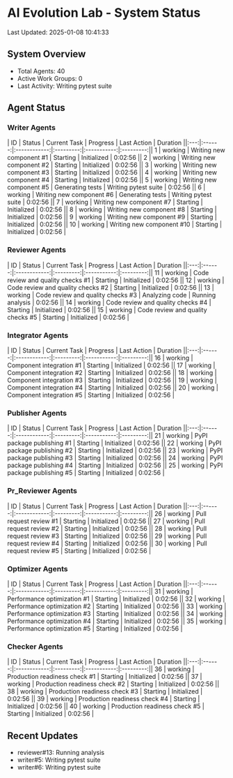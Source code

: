 # AI Evolution Lab - System Status
Last Updated: 2025-01-08 10:41:33

## System Overview
- Total Agents: 40
- Active Work Groups: 0
- Last Activity: Writing pytest suite

## Agent Status

### Writer Agents
| ID | Status | Current Task | Progress | Last Action | Duration ||:---:|:------:|:------------:|:---------:|:-----------:|:---------:|| 1 | working | Writing new component #1 | Starting | Initialized | 0:02:56 || 2 | working | Writing new component #2 | Starting | Initialized | 0:02:56 || 3 | working | Writing new component #3 | Starting | Initialized | 0:02:56 || 4 | working | Writing new component #4 | Starting | Initialized | 0:02:56 || 5 | working | Writing new component #5 | Generating tests | Writing pytest suite | 0:02:56 || 6 | working | Writing new component #6 | Generating tests | Writing pytest suite | 0:02:56 || 7 | working | Writing new component #7 | Starting | Initialized | 0:02:56 || 8 | working | Writing new component #8 | Starting | Initialized | 0:02:56 || 9 | working | Writing new component #9 | Starting | Initialized | 0:02:56 || 10 | working | Writing new component #10 | Starting | Initialized | 0:02:56 |
### Reviewer Agents
| ID | Status | Current Task | Progress | Last Action | Duration ||:---:|:------:|:------------:|:---------:|:-----------:|:---------:|| 11 | working | Code review and quality checks #1 | Starting | Initialized | 0:02:56 || 12 | working | Code review and quality checks #2 | Starting | Initialized | 0:02:56 || 13 | working | Code review and quality checks #3 | Analyzing code | Running analysis | 0:02:56 || 14 | working | Code review and quality checks #4 | Starting | Initialized | 0:02:56 || 15 | working | Code review and quality checks #5 | Starting | Initialized | 0:02:56 |
### Integrator Agents
| ID | Status | Current Task | Progress | Last Action | Duration ||:---:|:------:|:------------:|:---------:|:-----------:|:---------:|| 16 | working | Component integration #1 | Starting | Initialized | 0:02:56 || 17 | working | Component integration #2 | Starting | Initialized | 0:02:56 || 18 | working | Component integration #3 | Starting | Initialized | 0:02:56 || 19 | working | Component integration #4 | Starting | Initialized | 0:02:56 || 20 | working | Component integration #5 | Starting | Initialized | 0:02:56 |
### Publisher Agents
| ID | Status | Current Task | Progress | Last Action | Duration ||:---:|:------:|:------------:|:---------:|:-----------:|:---------:|| 21 | working | PyPI package publishing #1 | Starting | Initialized | 0:02:56 || 22 | working | PyPI package publishing #2 | Starting | Initialized | 0:02:56 || 23 | working | PyPI package publishing #3 | Starting | Initialized | 0:02:56 || 24 | working | PyPI package publishing #4 | Starting | Initialized | 0:02:56 || 25 | working | PyPI package publishing #5 | Starting | Initialized | 0:02:56 |
### Pr_Reviewer Agents
| ID | Status | Current Task | Progress | Last Action | Duration ||:---:|:------:|:------------:|:---------:|:-----------:|:---------:|| 26 | working | Pull request review #1 | Starting | Initialized | 0:02:56 || 27 | working | Pull request review #2 | Starting | Initialized | 0:02:56 || 28 | working | Pull request review #3 | Starting | Initialized | 0:02:56 || 29 | working | Pull request review #4 | Starting | Initialized | 0:02:56 || 30 | working | Pull request review #5 | Starting | Initialized | 0:02:56 |
### Optimizer Agents
| ID | Status | Current Task | Progress | Last Action | Duration ||:---:|:------:|:------------:|:---------:|:-----------:|:---------:|| 31 | working | Performance optimization #1 | Starting | Initialized | 0:02:56 || 32 | working | Performance optimization #2 | Starting | Initialized | 0:02:56 || 33 | working | Performance optimization #3 | Starting | Initialized | 0:02:56 || 34 | working | Performance optimization #4 | Starting | Initialized | 0:02:56 || 35 | working | Performance optimization #5 | Starting | Initialized | 0:02:56 |
### Checker Agents
| ID | Status | Current Task | Progress | Last Action | Duration ||:---:|:------:|:------------:|:---------:|:-----------:|:---------:|| 36 | working | Production readiness check #1 | Starting | Initialized | 0:02:56 || 37 | working | Production readiness check #2 | Starting | Initialized | 0:02:56 || 38 | working | Production readiness check #3 | Starting | Initialized | 0:02:56 || 39 | working | Production readiness check #4 | Starting | Initialized | 0:02:56 || 40 | working | Production readiness check #5 | Starting | Initialized | 0:02:56 |

## Recent Updates
- reviewer#13: Running analysis
- writer#5: Writing pytest suite
- writer#6: Writing pytest suite
